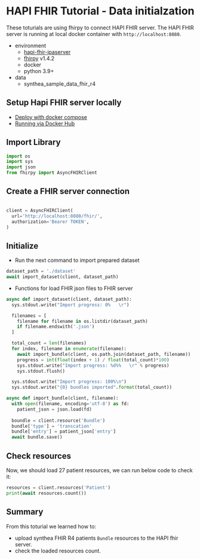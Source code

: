 # HAPI FHIR Tutorial - Data initialzation

These toturials are using fhirpy to connect HAPI FHIR server.
The HAPI FHIR server is running at local docker container with `http://localhost:8080`. 

- environment
  - [hapi-fhir-jpaserver](https://github.com/hapifhir/hapi-fhir-jpaserver-starter)
  - [fhirpy](https://pypi.org/project/fhirpy/) v1.4.2
  - docker
  - python 3.9+
- data
  - synthea_sample_data_fhir_r4

## Setup Hapi FHIR server locally
- [Deploy with docker compose](https://github.com/hapifhir/hapi-fhir-jpaserver-starter?tab=readme-ov-file#deploy-with-docker-compose)
- [Running via Docker Hub](https://github.com/hapifhir/hapi-fhir-jpaserver-starter?tab=readme-ov-file#running-via-docker-hub)


## Import Library

```python
import os
import sys
import json
from fhirpy import AsyncFHIRClient
```

## Create a FHIR server connection

```python

client = AsyncFHIRClient(
  url='http://localhost:8080/fhir/',
  authorization='Bearer TOKEN',
)
```

## Initialize

- Run the next command to import prepared dataset

```python
dataset_path = './dataset'
await import_dataset(client, dataset_path)
```

- Functions for load FHIR json files to FHIR server

```python
async def import_dataset(client, dataset_path):
  sys.stdout.write("Import progress: 0%   \r")

  filenames = [
    filename for filename in os.listdir(dataset_path)
    if filename.endswith('.json')
  ]

  total_count = len(filenames)
  for index, filename in enumerate(filename):
    await import_bundle(client, os.path.join(dataset_path, filename))
    progress = int(float(index + 1) / float(total_count)*100)
    sys.stdout.write("Import progress: %d%%   \r" % progress)
    sys.stdout.flush()

  sys.stdout.write("Import progress: 100%\n")
  sys.stdout.write("{0} bundles imported".format(total_count))

async def import_bundle(client, filename):
  with open(filename, encoding='utf-8') as fd:
    patient_json = json.load(fd)
  
  boundle = client.resource('Bundle')
  bundle['type'] = 'transcation'
  bundle['entry'] = patient_json['entry']
  await bundle.save()
```

## Check resources

Now, we should load 27 patient resources, we can run below code to check it:

```python
resources = client.resources('Patient')
print(await resources.count())
``` 

## Summary

From this toturial we learned how to:

- upload synthea FHIR R4 patients `Bundle` resources to the HAPI fhir server.
- check the loaded resources count.